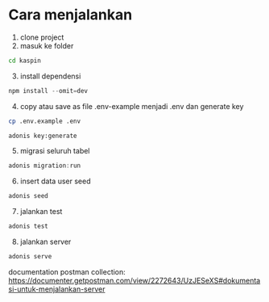 # Cara menjalankan
1. clone project
2. masuk ke folder
```bash
cd kaspin
```
3. install dependensi
```js
npm install --omit=dev
```
4. copy atau save as file .env-example menjadi .env dan generate key
```bash
cp .env.example .env

adonis key:generate
```
5. migrasi seluruh tabel
```js
adonis migration:run
```
6. insert data user seed
```js
adonis seed
```
7. jalankan test
```js
adonis test
```
8. jalankan server
```js
adonis serve
```

documentation postman collection: https://documenter.getpostman.com/view/2272643/UzJESeXS#dokumentasi-untuk-menjalankan-server 
